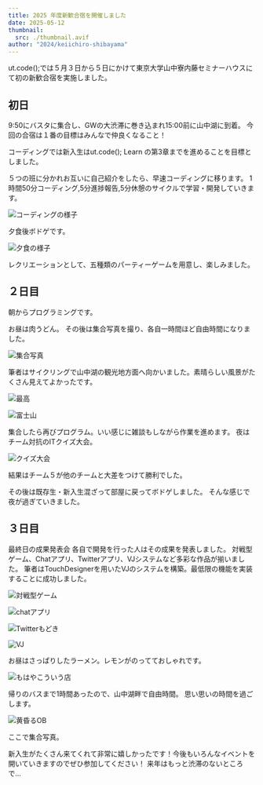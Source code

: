 ```yaml
---
title: 2025 年度新歓合宿を開催しました
date: 2025-05-12
thumbnail:
  src: ./thumbnail.avif
author: "2024/keiichiro-shibayama"
---
```


 ut.code();では５月３日から５日にかけて東京大学山中寮内藤セミナーハウスにて初の新歓合宿を実施しました。

## 初日
9:50にバスタに集合し、GWの大渋滞に巻き込まれ15:00前に山中湖に到着。
今回の合宿は１番の目標はみんなで仲良くなること！

コーディングでは新入生はut.code(); Learn の第3章までを進めることを目標としました。

５つの班に分かれお互いに自己紹介をしたら、早速コーディングに移ります。
1時間50分コーディング,5分進捗報告,5分休憩のサイクルで学習・開発していきます。

![コーディングの様子](./coding.avif)

夕食後ボドゲです。

![夕食の様子](./dinner.avif)

レクリエーションとして、五種類のパーティーゲームを用意し、楽しみました。

## ２日目
朝からプログラミングです。

お昼は肉うどん。
その後は集合写真を撮り、各自一時間ほど自由時間になりました。

![集合写真](./everyone.avif)

筆者はサイクリングで山中湖の観光地方面へ向かいました。素晴らしい風景がたくさん見えてよかったです。

![最高](./cycling.avif)

![富士山](./fuji.avif)

集合したら再びプログラム。いい感じに雑談もしながら作業を進めます。
夜はチーム対抗のITクイズ大会。

![クイズ大会](./quiz.avif)

結果はチーム５が他のチームと大差をつけて勝利でした。

その後は既存生・新入生混ざって部屋に戻ってボドゲしました。
そんな感じで夜が過ぎていきました。

## ３日目

最終日の成果発表会
 各自で開発を行った人はその成果を発表しました。
対戦型ゲーム、Chatアプリ、Twitterアプリ、VJシステムなど多彩な作品が揃いました。
筆者はTouchDesignerを用いたVJのシステムを構築。最低限の機能を実装することに成功しました。　

![対戦型ゲーム](./game.avif)

![chatアプリ](./ChatApp.avif)

![Twitterもどき](./twi.avif)

![VJ](./vj.avif)

お昼はさっぱりしたラーメン。レモンがのってておしゃれです。

![もはやこういう店](./lemon.avif)

帰りのバスまで1時間あったので、山中湖畔で自由時間。
思い思いの時間を過ごします。

![黄昏るOB](./ob.avif)

ここで集合写真。

新入生がたくさん来てくれて非常に嬉しかったです！今後もいろんなイベントを開いていきますのでぜひ参加してください！
来年はもっと渋滞のないところで…
